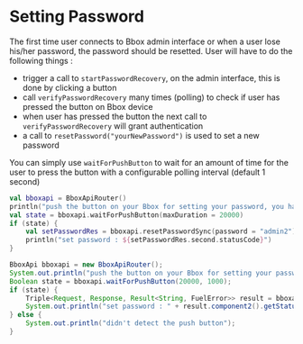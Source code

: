 # Setting Password

The first time user connects to Bbox admin interface or when a user lose his/her password, the password should be resetted. User will have to do the following things : 

* trigger a call to `startPasswordRecovery`, on the admin interface, this is done by clicking a button
* call `verifyPasswordRecovery` many times (polling) to check if user has pressed the button on Bbox device
* when user has pressed the button the next call to `verifyPasswordRecovery` will grant authentication
* a call to `resetPassword("yourNewPassword")` is used to set a new password

You can simply use `waitForPushButton` to wait for an amount of time for the user to press the button with a configurable polling interval (default 1 second)

```kotlin
val bboxapi = BboxApiRouter()
println("push the button on your Bbox for setting your password, you have 20 seconds")
val state = bboxapi.waitForPushButton(maxDuration = 20000)
if (state) {
    val setPasswordRes = bboxapi.resetPasswordSync(password = "admin2")
    println("set password : ${setPasswordRes.second.statusCode}")
}
```

```java
BboxApi bboxapi = new BboxApiRouter();
System.out.println("push the button on your Bbox for setting your password, you have 20 seconds");
Boolean state = bboxapi.waitForPushButton(20000, 1000);
if (state) {
    Triple<Request, Response, Result<String, FuelError>> result = bboxapi.resetPasswordSync("123456");
    System.out.println("set password : " + result.component2().getStatusCode());
} else {
    System.out.println("didn't detect the push button");
}
```